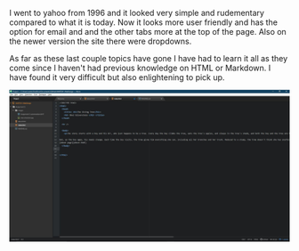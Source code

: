 I went to yahoo from 1996 and it looked very simple and rudementary compared to what it is today. Now it looks more user friendly and has the option for email and and the other tabs more at the top of the page. Also on the newer version the site there were dropdowns.

As far as these last couple topics have gone I have had to learn it all as they come since I haven't had previous knowledge on HTML or Markdown. I have found it very difficult but also enlightening to pick up.

<img src="images\commemoration.JPG" />
